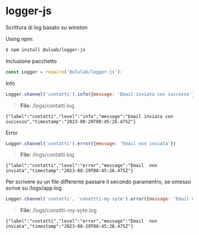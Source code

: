 # logger-js
Scrittura di log basato su winston

Using npm:
```bash
$ npm install @uluab/logger-js
```

Inclusione pacchetto
```js
const Logger = require('@ululab/logger-js');
```

Info
```js
Logger.channel('contatti').info({message: 'Email inviata con successo'})
```
> **File:** /logs/contatti.log
```log
{"label":"contatti","level":"info","message":"Email inviata con successo","timestamp":"2023-08-29T08:45:28.475Z"}
```

Error
```js
Logger.channel('contatti').error({message: 'Email non inviata'})
```
> **File:** /logs/contatti.log
```log
{"label":"contatti","level":"error","message":"Email  non inviata","timestamp":"2023-08-29T08:45:28.475Z"}
```

Per scrivere su un file differente passare il secondo paramentro, se omesso scrive su /logs/app.log
```js
Logger.channel('contatti', 'conattti-my-syte').error({message: 'Email non inviata'})
```
> **File:** /logs/conattti-my-syte.log
```log
{"label":"contatti","level":"error","message":"Email  non inviata","timestamp":"2023-08-29T08:45:28.475Z"}
```

